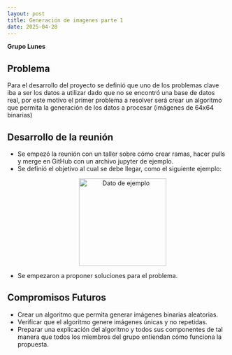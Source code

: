 ```yaml
---
layout: post
title: Generación de imagenes parte 1
date: 2025-04-28
---
```

**Grupo Lunes**
## Problema
Para el desarrollo del proyecto se definió que uno de los problemas clave iba a ser los datos a utilizar dado que no se encontró una base de datos real, por este motivo el primer problema a resolver será crear un algoritmo que permita la generación de los datos a procesar (imágenes de 64x64 binarias)

## Desarrollo de la reunión
- Se empezó la reunión con un taller sobre cómo crear ramas, hacer pulls y merge en GitHub con un archivo jupyter de ejemplo.
- Se definió el objetivo al cual se debe llegar, como el siguiente ejemplo:
    <p align="center">
      <img src="/Documentacion/assets/img/Imagen0.png" alt="Dato de ejemplo" width="200">
    </p>
- Se empezaron a proponer soluciones para el problema. 

## Compromisos Futuros
- Crear un algoritmo que permita generar imágenes binarias aleatorias.
- Verificar que el algoritmo genere imágenes únicas y no repetidas.
- Preparar una explicación del algoritmo y todos sus componentes de tal manera que todos los miembros del grupo entiendan cómo funciona la propuesta.

